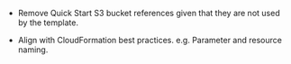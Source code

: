 * Remove Quick Start S3 bucket references given that they are not used by the template.

* Align with CloudFormation best practices. e.g. Parameter and resource naming.